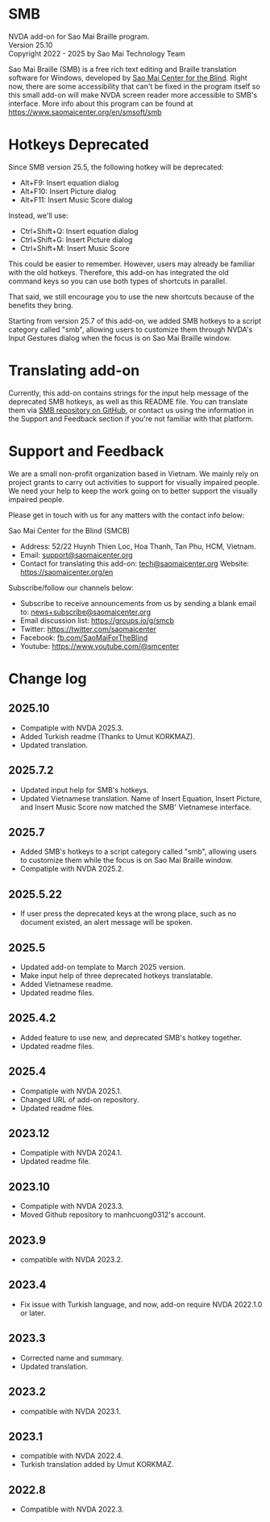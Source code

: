 # SMB
NVDA add-on for Sao Mai Braille program.  
Version 25.10  
Copyright 2022 - 2025 by Sao Mai Technology Team

Sao Mai Braille (SMB) is a free rich text editing and Braille translation software for Windows, developed by [Sao Mai Center for the Blind](https://www.saomaicenter.org/en).
Right now, there are some accessibility that can't be fixed in the program itself so this small add-on will make NVDA screen reader more accessible to SMB's interface.
More info about this program can be found at <https://www.saomaicenter.org/en/smsoft/smb>

# Hotkeys Deprecated
Since SMB version 25.5, the following hotkey will be deprecated:

- Alt+F9: Insert equation dialog
- Alt+F10: Insert Picture dialog
- Alt+F11: Insert Music Score dialog

Instead, we'll use:

- Ctrl+Shift+Q:  Insert equation dialog
- Ctrl+Shift+G: Insert Picture dialog
- Ctrl+Shift+M: Insert Music Score

This could be easier to remember.
However, users may already be familiar with the old hotkeys.
Therefore, this add-on has integrated the old command keys so you can use both types of shortcuts in parallel.

That said, we still encourage you to use the new shortcuts because of the benefits they bring.

Starting from version 25.7 of this add-on, we added SMB hotkeys to a script category called "smb", allowing users to customize them through NVDA's Input Gestures dialog when the focus is on Sao Mai Braille window.

# Translating add-on
Currently, this add-on contains strings for the input help message of the deprecated SMB hotkeys, as well as this README file.
You can translate them via [SMB repository on GitHub](https://github.com/manhcuong0312/SMB),
or contact us using the information in the Support and Feedback section if you're not familiar with that platform.

# Support and Feedback

We are a small non-profit organization based in Vietnam.
We mainly rely on project grants to carry out activities to support for visually impaired people.
We need your help to keep the work going on to better support the visually impaired people.

Please get in touch with us for any matters with the contact info below:

Sao Mai Center for the Blind (SMCB)

- Address: 52/22 Huynh Thien Loc, Hoa Thanh, Tan Phu, HCM, Vietnam.
- Email: [support@saomaicenter.org](mailto:support@saomaicenter.org)
- Contact for translating this add-on: [tech@saomaicenter.org](mailto:tech@saomaicenter.org)
Website: <https://saomaicenter.org/en>

Subscribe/follow our channels below:
- Subscribe to receive announcements from us by sending a blank email to: news+subscribe@saomaicenter.org
- Email discussion list: <https://groups.io/g/smcb>
- Twitter: <https://twitter.com/saomaicenter>
- Facebook: [fb.com/SaoMaiForTheBlind](https://www.facebook.com/saomaifortheblind)
- Youtube: <https://www.youtube.com/@smcenter>

# Change log

## 2025.10
- Compatiple with NVDA 2025.3.
- Added Turkish readme (Thanks to Umut KORKMAZ).
- Updated translation.

## 2025.7.2
- Updated input help for SMB's hotkeys.
- Updated Vietnamese translation. Name of Insert Equation, Insert Picture, and Insert Music Score now matched the SMB' Vietnamese interface.

## 2025.7
- Added SMB's hotkeys to a script category called "smb", allowing users to customize them while the focus is on  Sao Mai Braille window.
- Compatiple with NVDA 2025.2.

## 2025.5.22
- If user press the deprecated keys at the wrong place, such as no document existed, an alert message will be spoken.

## 2025.5
- Updated add-on template to March 2025 version.
- Make input help of three deprecated hotkeys translatable.
- Added Vietnamese readme.
- Updated readme files.

## 2025.4.2
- Added feature to use new, and deprecated SMB's hotkey together.
- Updated readme files.

## 2025.4
- Compatiple with NVDA 2025.1.
- Changed URL of add-on repository.
- Updated readme files.

## 2023.12
- Compatiple with NVDA 2024.1.
- Updated readme file.

## 2023.10
- Compatiple with NVDA 2023.3.
- Moved Github repository to manhcuong0312's account.

## 2023.9
- compatible with NVDA 2023.2.

## 2023.4
- Fix issue with Turkish language, and now, add-on require NVDA 2022.1.0 or later.

## 2023.3
- Corrected name and summary.
- Updated translation.

## 2023.2
- compatible with NVDA 2023.1.

## 2023.1
- compatible with NVDA 2022.4.
- Turkish translation added by Umut KORKMAZ.

## 2022.8
- Compatible with NVDA 2022.3.
